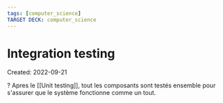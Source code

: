 ```yaml
---
tags: [computer_science] 
TARGET DECK: computer_science
---
```

# Integration testing
Created: 2022-09-21

?
Apres le [[Unit testing]], tout les composants sont testés ensemble pour s'assurer que le système fonctionne comme un tout.
<!--SR:!2022-10-12,16,290-->